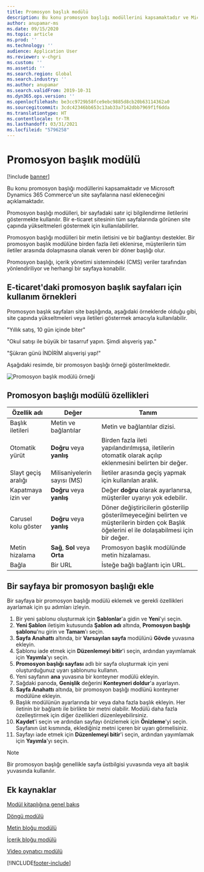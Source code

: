 ```yaml
---
title: Promosyon başlık modülü
description: Bu konu promosyon başlığı modüllerini kapsamaktadır ve Microsoft Dynamics 365 Commerce'un site sayfalarına nasıl ekleneceğini açıklamaktadır.
author: anupamar-ms
ms.date: 09/15/2020
ms.topic: article
ms.prod: ''
ms.technology: ''
audience: Application User
ms.reviewer: v-chgri
ms.custom: ''
ms.assetid: ''
ms.search.region: Global
ms.search.industry: ''
ms.author: anupamar
ms.search.validFrom: 2019-10-31
ms.dyn365.ops.version: ''
ms.openlocfilehash: be3cc9729b58fce9ebc9885d8cb20b63114362a0
ms.sourcegitcommit: 3cdc42346bb653c13ab33a7142dbb7969f1f6dda
ms.translationtype: HT
ms.contentlocale: tr-TR
ms.lasthandoff: 03/31/2021
ms.locfileid: "5796258"
---
```

# <a name="promo-banner-module"></a>Promosyon başlık modülü

[!include [banner](includes/banner.md)]

Bu konu promosyon başlığı modüllerini kapsamaktadır ve Microsoft Dynamics 365 Commerce'un site sayfalarına nasıl ekleneceğini açıklamaktadır.

Promosyon başlığı modülleri, bir sayfadaki satır içi bilgilendirme iletilerini göstermekte kullanılır. Bir e-ticaret sitesinin tüm sayfalarında görünen site çapında yükseltmeleri göstermek için kullanılabilirler. 

Promosyon başlığı modülleri bir metin iletisini ve bir bağlantıyı destekler. Bir promosyon başlık modülüne birden fazla ileti eklenirse, müşterilerin tüm iletiler arasında dolaşmasına olanak veren bir döner başlığı olur. 

Promosyon başlığı, içerik yönetimi sistemindeki (CMS) veriler tarafından yönlendiriliyor ve herhangi bir sayfaya konabilir.

## <a name="usage-examples-of-promo-banners-in-e-commerce"></a>E-ticaret'daki promosyon başlık sayfaları için kullanım örnekleri

Promosyon başlık sayfaları site başlığında, aşağıdaki örneklerde olduğu gibi, site çapında yükseltmeleri veya iletileri göstermek amacıyla kullanılabilir.

"Yıllık satış, 10 gün içinde biter"

"Okul satışı ile büyük bir tasarruf yapın. Şimdi alışveriş yap."

"Şükran günü İNDİRİM alışverişi yap!" 

Aşağıdaki resimde, bir promosyon başlığı örneği gösterilmektedir.

![Promosyon başlık modülü örneği](./media/ecommerce-Promobanner.PNG)

## <a name="promo-banner-module-properties"></a>Promosyon başlığı modülü özellikleri

| Özellik adı             | Değer                              | Tanım |
|---------------------------|------------------------------------|-------------|
| Başlık iletileri           | Metin ve bağlantılar                     | Metin ve bağlantılar dizisi. |
| Otomatik yürüt                  | **Doğru** veya **yanlış**              | Birden fazla ileti yapılandırılmışsa, iletilerin otomatik olarak açılıp eklenmesini belirten bir değer. |
| Slayt geçiş aralığı | Milisaniyelerin sayısı (MS)      | İletiler arasında geçiş yapmak için kullanılan aralık. |
| Kapatmaya izin ver             | **Doğru** veya **yanlış**              | Değer **doğru** olarak ayarlanırsa, müşteriler uyarıyı yok edebilir. |
| Carusel kolu göster     | **Doğru** veya **yanlış**              | Döner değiştiricilerin gösterilip gösterilmeyeceğini belirten ve müşterilerin birden çok Başlık öğelerini el ile dolaşabilmesi için bir değer. |
| Metin hizalama            | **Sağ**, **Sol** veya **Orta** | Promosyon başlık modülünde metin hizalaması. |
| Bağla                      | Bir URL                              | İsteğe bağlı bağlantı için URL. |

## <a name="add-a-promo-banner-module-to-a-page"></a>Bir sayfaya bir promosyon başlığı ekle 

Bir sayfaya bir promosyon başlığı modülü eklemek ve gerekli özellikleri ayarlamak için şu adımları izleyin.

1. Bir yeni şablonu oluşturmak için **Şablonlar**'a gidin ve **Yeni**'yi seçin.
1. **Yeni Şablon** iletişim kutusunda **Şablon adı** altında, **Promosyon başlığı şablonu**'nu girin ve **Tamam**'ı seçin.
1. **Sayfa Anahattı** altında, bir **Varsayılan sayfa** modülünü **Gövde** yuvasına ekleyin. 
1. Şablonu iade etmek için **Düzenlemeyi bitir**'i seçin, ardından yayımlamak için **Yayımla**'yı seçin. 
1. **Promosyon başlığı sayfası** adlı bir sayfa oluşturmak için yeni oluşturduğunuz uyarı şablonunu kullanın. 
1. Yeni sayfanın **ana** yuvasına bir konteyner modülü ekleyin. 
1. Sağdaki panoda, **Genişlik** değerini **Konteyneri doldur**'a ayarlayın.
1. **Sayfa Anahattı** altında, bir promosyon başlığı modlünü konteyner modülüne ekleyin.
1. Başlık modülünün ayarlarında bir veya daha fazla başlık ekleyin. Her iletinin bir bağlantı ile birlikte bir metni olabilir. Modülü daha fazla özelleştirmek için diğer özellikleri düzenleyebilirsiniz.
1. **Kaydet**'i seçin ve ardından sayfayı önizlemek için **Önizleme**'yi seçin. Sayfanın üst kısmında, eklediğiniz metni içeren bir uyarı görmelisiniz.
1. Sayfayı iade etmek için **Düzenlemeyi bitir**'i seçin, ardından yayımlamak için **Yayımla**'yı seçin.

> [!NOTE]
> Bir promosyon başlığı genellikle sayfa üstbilgisi yuvasında veya alt başlık yuvasında kullanılır.


## <a name="additional-resources"></a>Ek kaynaklar

[Modül kitaplığına genel bakış](starter-kit-overview.md)

[Döngü modülü](add-carousel.md)

[Metin bloğu modülü](add-content-rich-block.md)

[İçerik bloğu modülü](add-hero-module.md)

[Video oynatıcı modülü](add-video-player.md)


[!INCLUDE[footer-include](../includes/footer-banner.md)]